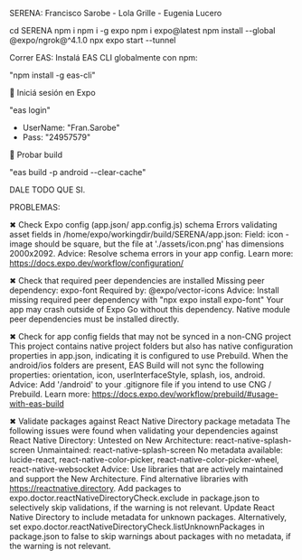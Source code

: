 SERENA: Francisco Sarobe - Lola Grille - Eugenia Lucero

cd SERENA
npm i
npm i -g expo
npm i expo@latest
npm install --global @expo/ngrok@^4.1.0
npx expo start --tunnel

Correr EAS:
Instalá EAS CLI globalmente con npm:

"npm install -g eas-cli"

🔑 Iniciá sesión en Expo

"eas login"

- UserName: "Fran.Sarobe"
- Pass: "24957579"

🚀 Probar build

"eas build -p android --clear-cache"

DALE TODO QUE SI.

PROBLEMAS:

✖ Check Expo config (app.json/ app.config.js) schema
Errors validating asset fields in /home/expo/workingdir/build/SERENA/app.json:
 Field: icon - image should be square, but the file at './assets/icon.png' has dimensions 2000x2092.
Advice:
Resolve schema errors in your app config. Learn more: https://docs.expo.dev/workflow/configuration/

✖ Check that required peer dependencies are installed
Missing peer dependency: expo-font
Required by: @expo/vector-icons
Advice:
Install missing required peer dependency with "npx expo install expo-font"
Your app may crash outside of Expo Go without this dependency. Native module peer dependencies must be installed directly.

✖ Check for app config fields that may not be synced in a non-CNG project
This project contains native project folders but also has native configuration properties in app.json, indicating it is configured to use Prebuild. When the android/ios folders are present, EAS Build will not sync the following properties: orientation, icon, userInterfaceStyle, splash, ios, android. 
Advice:
Add '/android' to your .gitignore file if you intend to use CNG / Prebuild. Learn more: https://docs.expo.dev/workflow/prebuild/#usage-with-eas-build

✖ Validate packages against React Native Directory package metadata
The following issues were found when validating your dependencies against React Native Directory:
  Untested on New Architecture: react-native-splash-screen
  Unmaintained: react-native-splash-screen
  No metadata available: lucide-react, react-native-color-picker, react-native-color-picker-wheel, react-native-websocket
Advice:
Use libraries that are actively maintained and support the New Architecture. Find alternative libraries with https://reactnative.directory.
Add packages to expo.doctor.reactNativeDirectoryCheck.exclude in package.json to selectively skip validations, if the warning is not relevant.
Update React Native Directory to include metadata for unknown packages. Alternatively, set expo.doctor.reactNativeDirectoryCheck.listUnknownPackages in package.json to false to skip warnings about packages with no metadata, if the warning is not relevant.
